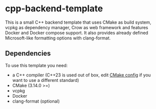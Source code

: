 # cpp-backend-template

This is a small C++ backend template that uses CMake as build system, vcpkg as dependency manager, Crow as web framework and features Docker and Docker compose support.
It also provides already defined Microsoft-like formatting options with clang-format.

## Dependencies

To use this template you need:

- a C++ compiler (C++23 is used out of box, edit [CMake config](CMakeLists.txt) if you want to use a different standard)
- CMake (3.14.0 >=)
- vcpkg
- Docker
- clang-format (optional)
